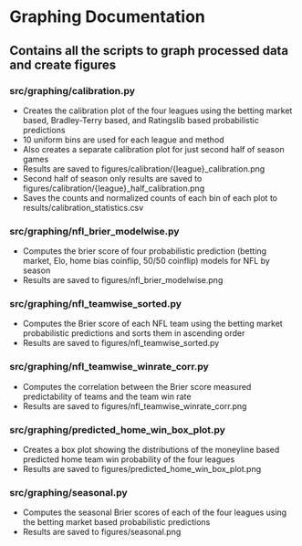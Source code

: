 # Graphing Documentation

## Contains all the scripts to graph processed data and create figures

### src/graphing/calibration.py
- Creates the calibration plot of the four leagues using the betting market based, Bradley-Terry based, and Ratingslib based probabilistic predictions
- 10 uniform bins are used for each league and method
- Also creates a separate calibration plot for just second half of season games
- Results are saved to figures/calibration/{league}_calibration.png
- Second half of season only results are saved to figures/calibration/{league}_half_calibration.png
- Saves the counts and normalized counts of each bin of each plot to results/calibration_statistics.csv

### src/graphing/nfl_brier_modelwise.py
- Computes the brier score of four probabilistic prediction (betting market, Elo, home bias coinflip, 50/50 coinflip) models for NFL by season
- Results are saved to figures/nfl_brier_modelwise.png

### src/graphing/nfl_teamwise_sorted.py
- Computes the Brier score of each NFL team using the betting market probabilistic predictions and sorts them in ascending order
- Results are saved to figures/nfl_teamwise_sorted.py

### src/graphing/nfl_teamwise_winrate_corr.py
- Computes the correlation between the Brier score measured predictability of teams and the team win rate
- Results are saved to figures/nfl_teamwise_winrate_corr.png

### src/graphing/predicted_home_win_box_plot.py
- Creates a box plot showing the distributions of the moneyline based predicted home team win probability of the four leagues
- Results are saved to figures/predicted_home_win_box_plot.png

### src/graphing/seasonal.py
- Computes the seasonal Brier scores of each of the four leagues using the betting market based probabilistic predictions
- Results are saved to figures/seasonal.png

